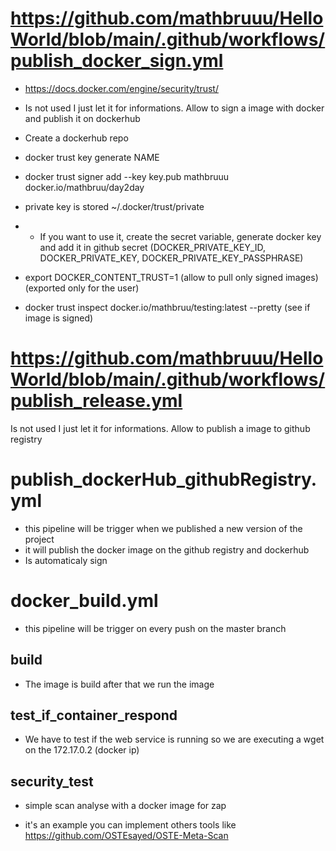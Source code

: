 # https://github.com/mathbruuu/HelloWorld/blob/main/.github/workflows/publish_docker_sign.yml

- https://docs.docker.com/engine/security/trust/
- Is not used I just let it for informations. Allow to sign a image with docker and publish it on dockerhub 

- Create a dockerhub repo
- docker trust key generate NAME
- docker trust signer add --key key.pub mathbruuu docker.io/mathbruu/day2day
- private key is stored ~/.docker/trust/private
- - If you want to use it, create the secret variable, generate docker key and add it in github secret (DOCKER_PRIVATE_KEY_ID, DOCKER_PRIVATE_KEY, DOCKER_PRIVATE_KEY_PASSPHRASE)
   
- export DOCKER_CONTENT_TRUST=1 (allow to pull only signed images) (exported only for the user)
- docker trust inspect docker.io/mathbruu/testing:latest --pretty (see if image is signed)

  
# https://github.com/mathbruuu/HelloWorld/blob/main/.github/workflows/publish_release.yml
Is not used I just let it for informations. Allow to publish a image to github registry

# publish_dockerHub_githubRegistry.yml
- this pipeline will be trigger when we published a new version of the project
- it will publish the docker image on the github registry and dockerhub
- Is automaticaly sign
  
# docker_build.yml
- this pipeline will be trigger on every push on the master branch

## build
- The image is build after that we run the image

## test_if_container_respond
- We have to test if the web service is running so we are executing a wget on the 172.17.0.2 (docker ip)

## security_test
- simple scan analyse with a docker image for zap 

- it's an example you can implement others tools like https://github.com/OSTEsayed/OSTE-Meta-Scan
